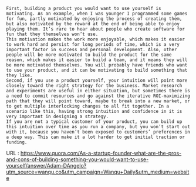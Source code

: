     
    First, building a product you would want to use yourself is motivating. As an example, when I was younger I programmed some games for fun, partly motivated by enjoying the process of creating them, but also motivated by the reward at the end of being able to enjoy playing them. It’s rare to hear about people who create software for fun that they themselves won’t use.  
    This motivation makes the work more enjoyable, which makes it easier to work hard and persist for long periods of time, which is a very important factor in success and personal development. Also, other people will be more motivated to build the product for the same reason, which makes it easier to build a team, and it means they will be more motivated themselves. You will probably have friends who want to use your product, and it can be motivating to build something that they like.  
    Second, if you use a product yourself, your intuition will point more closely toward the right strategy for the business. Market research and experiments are useful in either situation, but sometimes there is a need to commit resources and go against the iterative ROI-maximizing path that they will point toward, maybe to break into a new market, or to get multiple interlocking changes to all fit together. In a scenario like this, having strong intuition and confidence in it is very important in designing a strategy.  
    If you are not a typical customer of your product, you can build up this intuition over time as you run a company, but you won’t start out with it, because you haven’t been exposed to customers’ preferences in a deep way. This can make it a lot harder to get initial traction or funding.  
    
  URL : https://www.quora.com/As-a-startup-founder-what-are-the-pros-and-cons-of-building-something-you-would-want-to-use-yourself/answer/Adam-DAngelo?utm_source=wanqu.co&utm_campaign=Wanqu+Daily&utm_medium=website